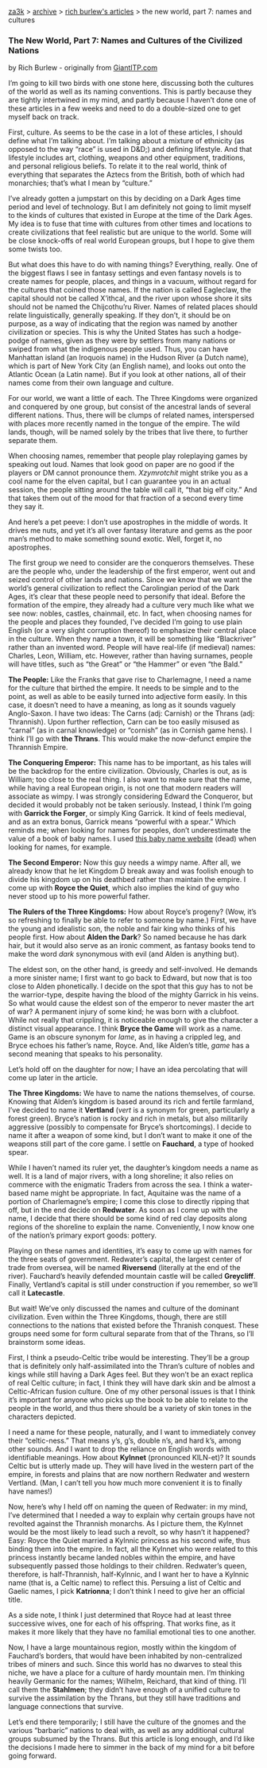 [za3k](/) > [archive](/archive) > [rich burlew's articles](/richburlew) > the new world, part 7: names and cultures

### The New World, Part 7: Names and Cultures of the Civilized Nations
by Rich Burlew - originally from [GiantITP.com](https://www.giantitp.com/)

I’m going to kill two birds with one stone here, discussing both the cultures of the world as well as its naming conventions. This is partly because they are tightly intertwined in my mind, and partly because I haven’t done one of these articles in a few weeks and need to do a double-sized one to get myself back on track.

First, culture. As seems to be the case in a lot of these articles, I should define what I’m talking about. I’m talking about a mixture of ethnicity (as opposed to the way “race” is used in D&D;) and defining lifestyle. And that lifestyle includes art, clothing, weapons and other equipment, traditions, and personal religious beliefs. To relate it to the real world, think of everything that separates the Aztecs from the British, both of which had monarchies; that’s what I mean by “culture.”

I’ve already gotten a jumpstart on this by deciding on a Dark Ages time period and level of technology. But I am definitely not going to limit myself to the kinds of cultures that existed in Europe at the time of the Dark Ages. My idea is to fuse that time with cultures from other times and locations to create civilizations that feel realistic but are unique to the world. Some will be close knock-offs of real world European groups, but I hope to give them some twists too.

But what does this have to do with naming things? Everything, really. One of the biggest flaws I see in fantasy settings and even fantasy novels is to create names for people, places, and things in a vacuum, without regard for the cultures that coined those names. If the nation is called Eagleclaw, the capital should not be called X’ithcal, and the river upon whose shore it sits should not be named the Chijcothu’ru River. Names of related places should relate linguistically, generally speaking. If they don’t, it should be on purpose, as a way of indicating that the region was named by another civilization or species. This is why the United States has such a hodge-podge of names, given as they were by settlers from many nations or swiped from what the indigenous people used. Thus, you can have Manhattan island (an Iroquois name) in the Hudson River (a Dutch name), which is part of New York City (an English name), and looks out onto the Atlantic Ocean (a Latin name). But if you look at other nations, all of their names come from their own language and culture.

For our world, we want a little of each. The Three Kingdoms were organized and conquered by one group, but consist of the ancestral lands of several different nations. Thus, there will be clumps of related names, interspersed with places more recently named in the tongue of the empire. The wild lands, though, will be named solely by the tribes that live there, to further separate them.

When choosing names, remember that people play roleplaying games by speaking out loud. Names that look good on paper are no good if the players or DM cannot pronounce them. *Xzymrotchit* might strike you as a cool name for the elven capital, but I can guarantee you in an actual session, the people sitting around the table will call it, “that big elf city.” And that takes them out of the mood for that fraction of a second every time they say it.

And here’s a pet peeve: I don’t use apostrophes in the middle of words. It drives me nuts, and yet it’s all over fantasy literature and gems as the poor man’s method to make something sound exotic. Well, forget it, no apostrophes.

 

The first group we need to consider are the conquerors themselves. These are the people who, under the leadership of the first emperor, went out and seized control of other lands and nations. Since we know that we want the world’s general civilization to reflect the Carolingian period of the Dark Ages, it’s clear that these people need to personify that ideal. Before the formation of the empire, they already had a culture very much like what we see now: nobles, castles, chainmail, etc. In fact, when choosing names for the people and places they founded, I’ve decided I’m going to use plain English (or a very slight corruption thereof) to emphasize their central place in the culture. When they name a town, it will be something like “Blackriver” rather than an invented word. People will have real-life (if medieval) names: Charles, Leon, William, etc. However, rather than having surnames, people will have titles, such as “the Great” or “the Hammer” or even “the Bald.”

**The People:** Like the Franks that gave rise to Charlemagne, I need a name for the culture that birthed the empire. It needs to be simple and to the point, as well as able to be easily turned into adjective form easily. In this case, it doesn’t need to have a meaning, as long as it sounds vaguely Anglo-Saxon. I have two ideas: The Carns (adj: Carnish) or the Thrans (adj: Thrannish). Upon further reflection, Carn can be too easily misused as “carnal” (as in carnal knowledge) or “cornish” (as in Cornish game hens). I think I’ll go with **the Thrans**. This would make the now-defunct empire the Thrannish Empire.

**The Conquering Emperor:** This name has to be important, as his tales will be the backdrop for the entire civilization. Obviously, Charles is out, as is William; too close to the real thing. I also want to make sure that the name, while having a real European origin, is not one that modern readers will associate as wimpy. I was strongly considering Edward the Conqueror, but decided it would probably not be taken seriously. Instead, I think I’m going with **Garrick the Forger**, or simply King Garrick. It kind of feels medieval, and as an extra bonus, Garrick means “powerful with a spear.” Which reminds me; when looking for names for peoples, don’t underestimate the value of a book of baby names. I used [this baby name website](https://www.babycenter.com/babyname) (dead) when looking for names, for example.

**The Second Emperor:** Now this guy needs a wimpy name. After all, we already know that he let Kingdom D break away and was foolish enough to divide his kingdom up on his deathbed rather than maintain the empire. I come up with **Royce the Quiet**, which also implies the kind of guy who never stood up to his more powerful father.

**The Rulers of the Three Kingdoms:** How about Royce’s progeny? (Wow, it’s so refreshing to finally be able to refer to someone by name.) First, we have the young and idealistic son, the noble and fair king who thinks of his people first. How about **Alden the Dark**? So named because he has dark hair, but it would also serve as an ironic comment, as fantasy books tend to make the word *dark* synonymous with evil (and Alden is anything but).

The eldest son, on the other hand, is greedy and self-involved. He demands a more sinister name; I first want to go back to Edward, but now that is too close to Alden phonetically. I decide on the spot that this guy has to not be the warrior-type, despite having the blood of the mighty Garrick in his veins. So what would cause the eldest son of the emperor to never master the art of war? A permanent injury of some kind; he was born with a clubfoot. While not really that crippling, it is noticeable enough to give the character a distinct visual appearance. I think **Bryce the Game** will work as a name. Game is an obscure synonym for *lame*, as in having a crippled leg, and Bryce echoes his father’s name, Royce. And, like Alden’s title, *game* has a second meaning that speaks to his personality.

Let’s hold off on the daughter for now; I have an idea percolating that will come up later in the article.

**The Three Kingdoms:** We have to name the nations themselves, of course. Knowing that Alden’s kingdom is based around its rich and fertile farmland, I’ve decided to name it **Vertland** (*vert* is a synonym for green, particularly a forest green). Bryce’s nation is rocky and rich in metals, but also militarily aggressive (possibly to compensate for Bryce’s shortcomings). I decide to name it after a weapon of some kind, but I don’t want to make it one of the weapons still part of the core game. I settle on **Fauchard**, a type of hooked spear.

While I haven’t named its ruler yet, the daughter’s kingdom needs a name as well. It is a land of major rivers, with a long shoreline; it also relies on commerce with the enigmatic Traders from across the sea. I think a water-based name might be appropriate. In fact, Aquitaine was the name of a portion of Charlemagne’s empire; I come this close to directly ripping that off, but in the end decide on **Redwater**. As soon as I come up with the name, I decide that there should be some kind of red clay deposits along regions of the shoreline to explain the name. Conveniently, I now know one of the nation’s primary export goods: pottery.

Playing on these names and identities, it’s easy to come up with names for the three seats of government. Redwater’s capital, the largest center of trade from oversea, will be named **Riversend** (literally at the end of the river). Fauchard’s heavily defended mountain castle will be called **Greycliff**. Finally, Vertland’s capital is still under construction if you remember, so we’ll call it **Latecastle**.

 

But wait! We’ve only discussed the names and culture of the dominant civilization. Even within the Three Kingdoms, though, there are still connections to the nations that existed before the Thranish conquest. These groups need some for form cultural separate from that of the Thrans, so I’ll brainstorm some ideas.

First, I think a pseudo-Celtic tribe would be interesting. They’ll be a group that is definitely only half-assimilated into the Thran’s culture of nobles and kings while still having a Dark Ages feel. But they won’t be an exact replica of real Celtic culture; in fact, I think they will have dark skin and be almost a Celtic-African fusion culture. One of my other personal issues is that I think it’s important for anyone who picks up the book to be able to relate to the people in the world, and thus there should be a variety of skin tones in the characters depicted.

I need a name for these people, naturally, and I want to immediately convey their “celtic-ness.” That means y’s, g’s, double n’s, and hard k’s, among other sounds. And I want to drop the reliance on English words with identifiable meanings. How about **Kylnnet** (pronounced KILN-et)? It sounds Celtic but is utterly made up. They will have lived in the western part of the empire, in forests and plains that are now northern Redwater and western Vertland. (Man, I can’t tell you how much more convenient it is to finally have names!)

Now, here’s why I held off on naming the queen of Redwater: in my mind, I’ve determined that I needed a way to explain why certain groups have not revolted against the Thrannish monarchs. As I picture them, the Kylnnet would be the most likely to lead such a revolt, so why hasn’t it happened? Easy: Royce the Quiet married a Kylnnic princess as his second wife, thus binding them into the empire. In fact, all the Kylnnet who were related to this princess instantly became landed nobles within the empire, and have subsequently passed those holdings to their children. Redwater’s queen, therefore, is half-Thrannish, half-Kylnnic, and I want her to have a Kylnnic name (that is, a Celtic name) to reflect this. Persuing a list of Celtic and Gaelic names, I pick **Katrionna**; I don’t think I need to give her an official title.

As a side note, I think I just determined that Royce had at least three successive wives, one for each of his offspring. That works fine, as it makes it more likely that they have no familial emotional ties to one another.

Now, I have a large mountainous region, mostly within the kingdom of Fauchard’s borders, that would have been inhabited by non-centralized tribes of miners and such. Since this world has no dwarves to steal this niche, we have a place for a culture of hardy mountain men. I’m thinking heavily Germanic for the names; Wilhelm, Reichard, that kind of thing. I’ll call them the **Stahlmen**; they didn’t have enough of a unified culture to survive the assimilation by the Thrans, but they still have traditions and language connections that survive.

Let’s end there temporarily; I still have the culture of the gnomes and the various “barbaric” nations to deal with, as well as any additional cultural groups subsumed by the Thrans. But this article is long enough, and I’d like the decisions I made here to simmer in the back of my mind for a bit before going forward.
